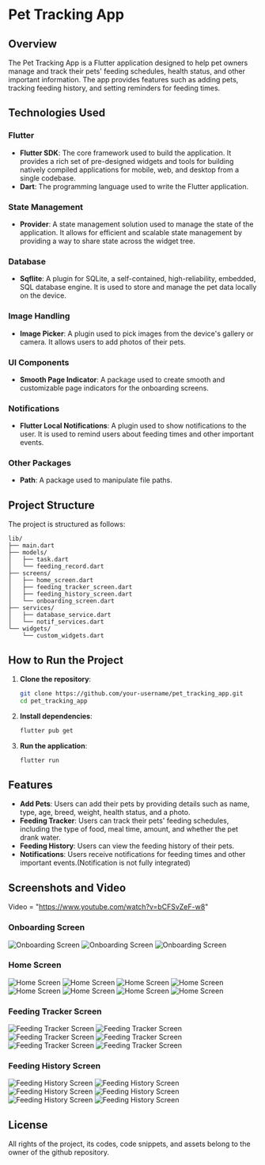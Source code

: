 # Pet Tracking App

## Overview

The Pet Tracking App is a Flutter application designed to help pet owners manage and track their pets' feeding schedules, health status, and other important information. The app provides features such as adding pets, tracking feeding history, and setting reminders for feeding times.

## Technologies Used

### Flutter

- **Flutter SDK**: The core framework used to build the application. It provides a rich set of pre-designed widgets and tools for building natively compiled applications for mobile, web, and desktop from a single codebase.
- **Dart**: The programming language used to write the Flutter application.

### State Management

- **Provider**: A state management solution used to manage the state of the application. It allows for efficient and scalable state management by providing a way to share state across the widget tree.

### Database

- **Sqflite**: A plugin for SQLite, a self-contained, high-reliability, embedded, SQL database engine. It is used to store and manage the pet data locally on the device.

### Image Handling

- **Image Picker**: A plugin used to pick images from the device's gallery or camera. It allows users to add photos of their pets.

### UI Components

- **Smooth Page Indicator**: A package used to create smooth and customizable page indicators for the onboarding screens.

### Notifications

- **Flutter Local Notifications**: A plugin used to show notifications to the user. It is used to remind users about feeding times and other important events.

### Other Packages

- **Path**: A package used to manipulate file paths.

## Project Structure

The project is structured as follows:

```
lib/
├── main.dart
├── models/
│   ├── task.dart
│   └── feeding_record.dart
├── screens/
│   ├── home_screen.dart
│   ├── feeding_tracker_screen.dart
│   ├── feeding_history_screen.dart
│   └── onboarding_screen.dart
├── services/
│   ├── database_service.dart
│   └── notif_services.dart
└── widgets/
    └── custom_widgets.dart
```

## How to Run the Project

1. **Clone the repository**:
   ```sh
   git clone https://github.com/your-username/pet_tracking_app.git
   cd pet_tracking_app
   ```

2. **Install dependencies**:
   ```sh
   flutter pub get
   ```

3. **Run the application**:
   ```sh
   flutter run
   ```

## Features

- **Add Pets**: Users can add their pets by providing details such as name, type, age, breed, weight, health status, and a photo.
- **Feeding Tracker**: Users can track their pets' feeding schedules, including the type of food, meal time, amount, and whether the pet drank water.
- **Feeding History**: Users can view the feeding history of their pets.
- **Notifications**: Users receive notifications for feeding times and other important events.(Notification is not fully integrated)

## Screenshots and Video
Video = "https://www.youtube.com/watch?v=bCFSvZeF-w8"


### Onboarding Screen
![Onboarding Screen](assets/images/petTrackingApp/onboarding_screen/onboarding_screen_1.png.png)
![Onboarding Screen](assets/images/petTrackingApp/onboarding_screen/onboarding_screen_2.png.png)
![Onboarding Screen](assets/images/petTrackingApp/onboarding_screen/onboarding_screen_3.png.png)


### Home Screen
![Home Screen](assets/images/petTrackingApp/home_screen/home_screen_1.png)
![Home Screen](assets/images/petTrackingApp/home_screen/home_screen_2.png)
![Home Screen](assets/images/petTrackingApp/home_screen/home_screen_3.png)
![Home Screen](assets/images/petTrackingApp/home_screen/home_screen_4.png)
![Home Screen](assets/images/petTrackingApp/home_screen/home_screen_5.png)
![Home Screen](assets/images/petTrackingApp/home_screen/home_screen_6.png)
![Home Screen](assets/images/petTrackingApp/home_screen/home_screen_7.png)
![Home Screen](assets/images/petTrackingApp/home_screen/home_screen_8.png)


### Feeding Tracker Screen
![Feeding Tracker Screen](assets/images/petTrackingApp/feeding_tracker_screen/feeding_tracker_screen_1.png)
![Feeding Tracker Screen](assets/images/petTrackingApp/feeding_tracker_screen/feeding_tracker_screen_2.png)
![Feeding Tracker Screen](assets/images/petTrackingApp/feeding_tracker_screen/feeding_tracker_screen_3.png)
![Feeding Tracker Screen](assets/images/petTrackingApp/feeding_tracker_screen/feeding_tracker_screen_4.png)
![Feeding Tracker Screen](assets/images/petTrackingApp/feeding_tracker_screen/feeding_tracker_screen_5.png)
![Feeding Tracker Screen](assets/images/petTrackingApp/feeding_tracker_screen/feeding_tracker_screen_6.png)


### Feeding History Screen
![Feeding History Screen](assets/images/petTrackingApp/feeding_history_screen/feeding_history_screen_1.png)
![Feeding History Screen](assets/images/petTrackingApp/feeding_history_screen/feeding_history_screen_2.png)
![Feeding History Screen](assets/images/petTrackingApp/feeding_history_screen/feeding_history_screen_3.png)
![Feeding History Screen](assets/images/petTrackingApp/feeding_history_screen/feeding_history_screen_4.png)
![Feeding History Screen](assets/images/petTrackingApp/feeding_history_screen/feeding_history_screen_5.png)
![Feeding History Screen](assets/images/petTrackingApp/feeding_history_screen/feeding_history_screen_6.png)


## License

All rights of the project, its codes, code snippets, and assets belong to the owner of the github repository.
